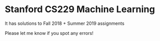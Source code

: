 # Stanford CS229 Machine Learning

It has solutions to Fall 2018 + Summer 2019 assignments

Please let me know if you spot any errors!

